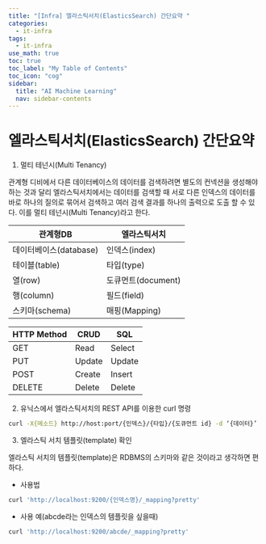 ```yaml
---
title: "[Infra] 엘라스틱서치(ElasticsSearch) 간단요약 " 
categories:
  - it-infra
tags:
  - it-infra
use_math: true
toc: true
toc_label: "My Table of Contents"
toc_icon: "cog"
sidebar:
  title: "AI Machine Learning"
  nav: sidebar-contents
---
```


# 엘라스틱서치(ElasticsSearch) 간단요약

1. 멀티 테넌시(Multi Tenancy)

관계형 디비에서 다른 데이터베이스의 데이터를 검색하려면 별도의 컨넥션을 생성해야하는 것과 달리 
엘라스틱서치에서는 데이터를 검색할 때 서로 다른 인덱스의 데이터를 바로 하나의 질의로 묶어서 검색하고 
여러 검색 결과를 하나의 출력으로 도출 할 수 있다. 이를 멀티 테넌시(Multi Tenancy)라고 한다.

관계형DB | 엘라스틱서치
-------------|---------
데이터베이스(database) | 인덱스(index)
테이블(table) | 타입(type)
열(row) | 도큐먼트(document)
행(column) | 필드(field)
스키마(schema) | 매핑(Mapping)

HTTP Method | CRUD | SQL
-----------|--------|-----
GET | Read | Select
PUT | Update | Update
POST | Create | Insert
DELETE | Delete | Delete


2. 유닉스에서 엘라스틱서치의 REST API를 이용한 curl 명령

```bash
curl -X{메소드} http://host:port/{인덱스}/{타입}/{도큐먼트 id} -d ‘{데이터}’ 
```

3. 엘라스틱 서치 템플릿(template) 확인 

엘라스틱 서치의 템플릿(template)은 RDBMS의 스키마와 같은 것이라고 생각하면 편하다. 

* 사용법

```bash
curl 'http://localhost:9200/{인덱스명}/_mapping?pretty'
```

* 사용 예(abcde라는 인덱스의 템플릿을  싶을때)

```bash
curl 'http://localhost:9200/abcde/_mapping?pretty'
```

